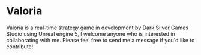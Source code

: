 # Valoria
Valoria is a real-time strategy game in development by Dark Silver Games Studio using Unreal engine 5, I welcome anyone who is interested in collaborating with me. Please feel free to send me a message if you'd like to contribute!
